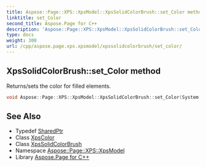 ```yaml
---
title: Aspose::Page::XPS::XpsModel::XpsSolidColorBrush::set_Color method
linktitle: set_Color
second_title: Aspose.Page for C++
description: 'Aspose::Page::XPS::XpsModel::XpsSolidColorBrush::set_Color method. Returns/sets the color for filled elements in C++.'
type: docs
weight: 300
url: /cpp/aspose.page.xps.xpsmodel/xpssolidcolorbrush/set_color/
---
```

## XpsSolidColorBrush::set_Color method


Returns/sets the color for filled elements.

```cpp
void Aspose::Page::XPS::XpsModel::XpsSolidColorBrush::set_Color(System::SharedPtr<XpsColor> value)
```

## See Also

* Typedef [SharedPtr](../../../system/sharedptr/)
* Class [XpsColor](../../xpscolor/)
* Class [XpsSolidColorBrush](../)
* Namespace [Aspose::Page::XPS::XpsModel](../../)
* Library [Aspose.Page for C++](../../../)
